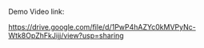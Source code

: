 Demo Video link:

https://drive.google.com/file/d/1PwP4hAZYc0kMVPyNc-Wtk8OpZhFkJijj/view?usp=sharing
